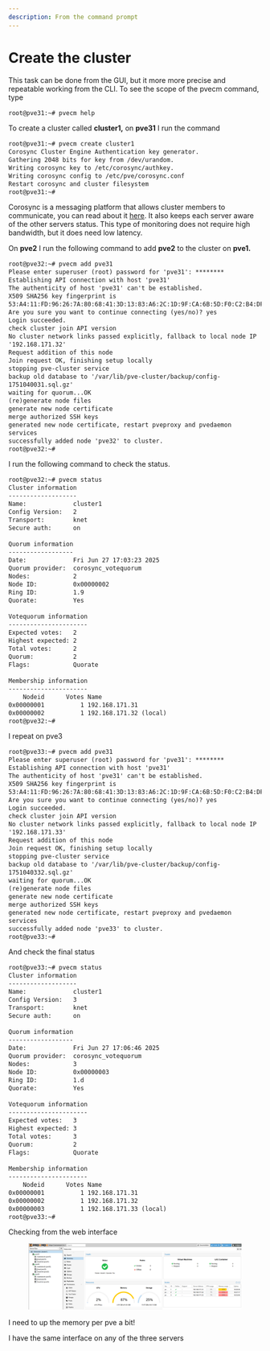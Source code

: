 ```yaml
---
description: From the command prompt
---
```


# Create the cluster

This task can be done from the GUI, but it more more precise and repeatable working from the CLI. To see the scope of the pvecm command, type

```
root@pve31:~# pvecm help
```

To create a cluster called **cluster1,** on **pve31** I run the command

```
root@pve31:~# pvecm create cluster1
Corosync Cluster Engine Authentication key generator.
Gathering 2048 bits for key from /dev/urandom.
Writing corosync key to /etc/corosync/authkey.
Writing corosync config to /etc/pve/corosync.conf
Restart corosync and cluster filesystem
root@pve31:~# 
```

Corosync is a messaging platform that allows cluster members to communicate, you can read about it [here](https://corosync.github.io/corosync/). It also keeps each server aware of the other servers status. This type of monitoring does not require high bandwidth, but it does need low latency.

On **pve2** I run the following command to add **pve2** to the cluster on **pve1.**

```
root@pve32:~# pvecm add pve31
Please enter superuser (root) password for 'pve31': ********
Establishing API connection with host 'pve31'
The authenticity of host 'pve31' can't be established.
X509 SHA256 key fingerprint is 53:A4:11:FD:96:26:7A:80:68:41:3D:13:83:A6:2C:1D:9F:CA:6B:5D:F0:C2:B4:DF:7A:83:0B:FA:8E:53:E5:94.
Are you sure you want to continue connecting (yes/no)? yes
Login succeeded.
check cluster join API version
No cluster network links passed explicitly, fallback to local node IP '192.168.171.32'
Request addition of this node
Join request OK, finishing setup locally
stopping pve-cluster service
backup old database to '/var/lib/pve-cluster/backup/config-1751040031.sql.gz'
waiting for quorum...OK
(re)generate node files
generate new node certificate
merge authorized SSH keys
generated new node certificate, restart pveproxy and pvedaemon services
successfully added node 'pve32' to cluster.
root@pve32:~# 
```

I run the following command to check the status.

```
root@pve32:~# pvecm status
Cluster information
-------------------
Name:             cluster1
Config Version:   2
Transport:        knet
Secure auth:      on

Quorum information
------------------
Date:             Fri Jun 27 17:03:23 2025
Quorum provider:  corosync_votequorum
Nodes:            2
Node ID:          0x00000002
Ring ID:          1.9
Quorate:          Yes

Votequorum information
----------------------
Expected votes:   2
Highest expected: 2
Total votes:      2
Quorum:           2  
Flags:            Quorate 

Membership information
----------------------
    Nodeid      Votes Name
0x00000001          1 192.168.171.31
0x00000002          1 192.168.171.32 (local)
root@pve32:~# 
```

I repeat on pve3

```
root@pve33:~# pvecm add pve31
Please enter superuser (root) password for 'pve31': ********
Establishing API connection with host 'pve31'
The authenticity of host 'pve31' can't be established.
X509 SHA256 key fingerprint is 53:A4:11:FD:96:26:7A:80:68:41:3D:13:83:A6:2C:1D:9F:CA:6B:5D:F0:C2:B4:DF:7A:83:0B:FA:8E:53:E5:94.
Are you sure you want to continue connecting (yes/no)? yes
Login succeeded.
check cluster join API version
No cluster network links passed explicitly, fallback to local node IP '192.168.171.33'
Request addition of this node
Join request OK, finishing setup locally
stopping pve-cluster service
backup old database to '/var/lib/pve-cluster/backup/config-1751040332.sql.gz'
waiting for quorum...OK
(re)generate node files
generate new node certificate
merge authorized SSH keys
generated new node certificate, restart pveproxy and pvedaemon services
successfully added node 'pve33' to cluster.
root@pve33:~# 
```

And check the final status

```
root@pve33:~# pvecm status
Cluster information
-------------------
Name:             cluster1
Config Version:   3
Transport:        knet
Secure auth:      on

Quorum information
------------------
Date:             Fri Jun 27 17:06:46 2025
Quorum provider:  corosync_votequorum
Nodes:            3
Node ID:          0x00000003
Ring ID:          1.d
Quorate:          Yes

Votequorum information
----------------------
Expected votes:   3
Highest expected: 3
Total votes:      3
Quorum:           2  
Flags:            Quorate 

Membership information
----------------------
    Nodeid      Votes Name
0x00000001          1 192.168.171.31
0x00000002          1 192.168.171.32
0x00000003          1 192.168.171.33 (local)
root@pve33:~# 
```

Checking from the web interface

<figure><img src="../.gitbook/assets/image (29).png" alt=""><figcaption></figcaption></figure>

I need to up the memory per pve a bit!

I have the same interface on any of the three servers

